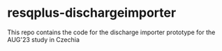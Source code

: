# resqplus-dischargeimporter
This repo contains the code for the discharge importer prototype for the AUG'23 study in Czechia
